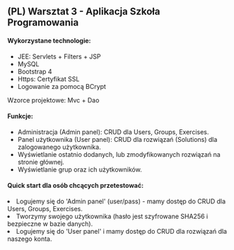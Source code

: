 <h2>(PL) Warsztat 3 - Aplikacja Szkoła Programowania</h2>
<h4>Wykorzystane technologie:</h4>
<ul>
<li>JEE: Servlets + Filters + JSP</li>
<li>MySQL</li>
<li>Bootstrap 4</li>
<li>Https: Certyfikat SSL</li>
<li>Logowanie za pomocą BCrypt</li>
</ul>
Wzorce projektowe: Mvc + Dao
<h4>Funkcje:</h4>
<ul>
<li>Administracja (Admin panel): CRUD dla Users, Groups, Exercises.</li>
<li>Panel użytkownika (User panel): CRUD dla rozwiązań (Solutions) dla zalogowanego użytkownika.</li>
<li>Wyświetlanie ostatnio dodanych, lub zmodyfikowanych rozwiązań na stronie głównej.</li>
<li>Wyświetlanie grup oraz ich użytkowników.</li>
</ul>
<h4>Quick start dla osób chcących przetestować:</h4>
<li>Logujemy się do 'Admin panel' (user/pass) - mamy dostęp do CRUD dla Users, Groups, Exercises.</li>
<li>Tworzymy swojego użytkownika (hasło jest szyfrowane SHA256 i bezpieczne w bazie danych).</li>
<li>Logujemy się do 'User panel' i mamy dostęp do CRUD dla rozwiązań dla naszego konta.</li>
